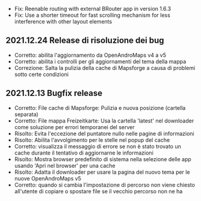 - Fix: Reenable routing with external BRouter app in version 1.6.3
- Fix: Use a shorter timeout for fast scrolling mechanism for less interference with other layout elements

## 2021.12.24 Release di risoluzione dei bug

- Corretto: abilita l'aggiornamento da OpenAndroMaps v4 a v5
- Corretto: abilita i controlli per gli aggiornamenti del tema della mappa
- Correzione: Salta la pulizia della cache di Mapsforge a causa di problemi sotto certe condizioni

## 2021.12.13 Bugfix release

- Corretto: File cache di Mapsforge: Pulizia e nuova posizione (cartella separata)
- Corretto: File mappa Freizeitkarte: Usa la cartella 'latest' nel downloader come soluzione per errori temporanei del server
- Risolto: Evita l'eccezione del puntatore nullo nelle pagine di informazioni
- Risolto: Abilita l'avvolgimento per le stelle nel popup del cache
- Corretto: visualizza il messaggio di errore se non è stato trovato un cache durante il tentativo di aggiornarne le informazioni
- Risolto: Mostra browser predefinito di sistema nella selezione delle app usando 'Apri nel browser' per una cache
- Risolto: Adatta il downloader per usare la pagina del nuovo tema per le nuove OpenAndroMaps v5
- Corretto: quando si cambia l'impostazione di percorso non viene chiesto all'utente di copiare o spostare file se il vecchio percorso non ne ha
